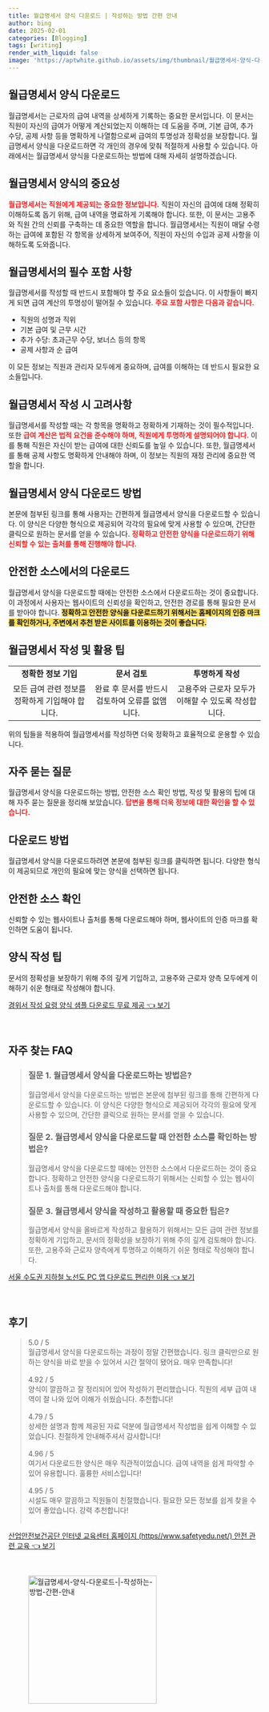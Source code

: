 ```yaml
---
title: 월급명세서 양식 다운로드 | 작성하는 방법 간편 안내
author: bing
date: 2025-02-01
categories: [Blogging]
tags: [writing]
render_with_liquid: false
image: 'https://aptwhite.github.io/assets/img/thumbnail/월급명세서-양식-다운로드-|-작성하는-방법-간편-안내.webp'
---
```



<h2 id='월급명세서_양식_다운로드'>월급명세서 양식 다운로드</h2>

<p>월급명세서는 근로자의 급여 내역을 상세하게 기록하는 중요한 문서입니다. 이 문서는 직원이 자신의 급여가 어떻게 계산되었는지 이해하는 데 도움을 주며, 기본 급여, 추가 수당, 공제 사항 등을 명확하게 나열함으로써 급여의 투명성과 정확성을 보장합니다. 월급명세서 양식을 다운로드하면 각 개인의 경우에 맞춰 적절하게 사용할 수 있습니다. 아래에서는 월급명세서 양식을 다운로드하는 방법에 대해 자세히 설명하겠습니다.</p>

<h2 id='월급명세서_양식의_중요성'>월급명세서 양식의 중요성</h2>

<p><b><span style="color: #ee2323;">월급명세서는 직원에게 제공되는 중요한 정보입니다.</span></b> 직원이 자신의 급여에 대해 정확히 이해하도록 돕기 위해, 급여 내역을 명료하게 기록해야 합니다. 또한, 이 문서는 고용주와 직원 간의 신뢰를 구축하는 데 중요한 역할을 합니다. 월급명세서는 직원이 매달 수령하는 급여에 포함된 각 항목을 상세하게 보여주어, 직원이 자신의 수입과 공제 사항을 이해하도록 도와줍니다.</p>

<h2 id='월급명세서의_필수_포함_사항'>월급명세서의 필수 포함 사항</h2>

<p>월급명세서를 작성할 때 반드시 포함해야 할 주요 요소들이 있습니다. 이 사항들이 빠지게 되면 급여 계산의 투명성이 떨어질 수 있습니다. <b><span style="color: #ee2323;">주요 포함 사항은 다음과 같습니다.</span></b></p>

<ul>
    <li>직원의 성명과 직위</li>
    <li>기본 급여 및 근무 시간</li>
    <li>추가 수당: 초과근무 수당, 보너스 등의 항목</li>
    <li>공제 사항과 순 급여</li>
</ul>

<p>이 모든 정보는 직원과 관리자 모두에게 중요하며, 급여를 이해하는 데 반드시 필요한 요소들입니다.</p>

<h2 id='월급명세서_작성_시_고려사항'>월급명세서 작성 시 고려사항</h2>

<p>월급명세서를 작성할 때는 각 항목을 명확하고 정확하게 기재하는 것이 필수적입니다. 또한 <b><span style="color: #ee2323;">급여 계산은 법적 요건을 준수해야 하며, 직원에게 투명하게 설명되어야 합니다.</span></b> 이를 통해 직원은 자신이 받는 급여에 대한 신뢰도를 높일 수 있습니다. 또한, 월급명세서를 통해 공제 사항도 명확하게 안내해야 하며, 이 정보는 직원의 재정 관리에 중요한 역할을 합니다.</p>

<h2 id='월급명세서_양식_다운로드_방법'>월급명세서 양식 다운로드 방법</h2>

<p>본문에 첨부된 링크를 통해 사용자는 간편하게 월급명세서 양식을 다운로드할 수 있습니다. 이 양식은 다양한 형식으로 제공되어 각각의 필요에 맞게 사용할 수 있으며, 간단한 클릭으로 원하는 문서를 얻을 수 있습니다. <b><span style="color: #ee2323;">정확하고 안전한 양식을 다운로드하기 위해 신뢰할 수 있는 출처를 통해 진행해야 합니다.</span></b></p>

<h2 id='안전한_소스에서의_다운로드'>안전한 소스에서의 다운로드</h2>

<p>월급명세서 양식을 다운로드할 때에는 안전한 소스에서 다운로드하는 것이 중요합니다. 이 과정에서 사용자는 웹사이트의 신뢰성을 확인하고, 안전한 경로를 통해 필요한 문서를 받아야 합니다. <b><span style="background-color: #ffe066;">정확하고 안전한 양식을 다운로드하기 위해서는 홈페이지의 인증 마크를 확인하거나, 주변에서 추천 받은 사이트를 이용하는 것이 좋습니다.</span></b></p>

<h2 id='월급명세서_작성_및_활용_팁'>월급명세서 작성 및 활용 팁</h2>

<table>
    <tr>
        <td style="text-align: center; height: 17px;"><b>정확한 정보 기입</b></td>
        <td style="text-align: center; height: 17px;"><b>문서 검토</b></td>
        <td style="text-align: center; height: 17px;"><b>투명하게 작성</b></td>
    </tr>
    <tr>
        <td style="text-align: center; height: 17px;">모든 급여 관련 정보를 정확하게 기입해야 합니다.</td>
        <td style="text-align: center; height: 17px;">완료 후 문서를 반드시 검토하여 오류를 없앰니다.</td>
        <td style="text-align: center; height: 17px;">고용주와 근로자 모두가 이해할 수 있도록 작성합니다.</td>
    </tr>
</table>

<p>위의 팁들을 적용하여 월급명세서를 작성하면 더욱 정확하고 효율적으로 운용할 수 있습니다.</p>

<h2 id='자주_묻는_질문'>자주 묻는 질문</h2>

<p>월급명세서 양식을 다운로드하는 방법, 안전한 소스 확인 방법, 작성 및 활용의 팁에 대해 자주 묻는 질문을 정리해 보았습니다. <b><span style="color: #ee2323;">답변을 통해 더욱 정보에 대한 확인을 할 수 있습니다.</span></b></p>

<h2 id='다운로드_방법'>다운로드 방법</h2>

<p>월급명세서 양식을 다운로드하려면 본문에 첨부된 링크를 클릭하면 됩니다. 다양한 형식이 제공되므로 개인의 필요에 맞는 양식을 선택하면 됩니다.</p>

<h2 id='안전한_소스확인'>안전한 소스 확인</h2>

<p>신뢰할 수 있는 웹사이트나 출처를 통해 다운로드해야 하며, 웹사이트의 인증 마크를 확인하면 도움이 됩니다.</p>

<h2 id='양식_작성_팁'>양식 작성 팁</h2>

<p>문서의 정확성을 보장하기 위해 주의 깊게 기입하고, 고용주와 근로자 양측 모두에게 이해하기 쉬운 형태로 작성해야 합니다.</p>


<p><a class="click-button" title="경위서 작성 요령 양식 샘플 다운로드 무료 제공" href="https://aptwhite.github.io/posts/%EA%B2%BD%EC%9C%84%EC%84%9C-%EC%9E%91%EC%84%B1-%EC%9A%94%EB%A0%B9-%EC%96%91%EC%8B%9D-%EC%83%98%ED%94%8C-%EB%8B%A4%EC%9A%B4%EB%A1%9C%EB%93%9C-%EB%AC%B4%EB%A3%8C-%EC%A0%9C%EA%B3%B5/" rel="dofollow">경위서 작성 요령 양식 샘플 다운로드 무료 제공 👈 보기</a></p><br>
<h2 id='자주_찾는_FAQ'>자주 찾는 FAQ</h2>
<div itemscope="" itemtype="https://schema.org/FAQPage"> 
<blockquote> 
<div itemscope="" itemprop="mainEntity" itemtype="https://schema.org/Question"> 
<h3 itemprop="name">질문 1. 월급명세서 양식을 다운로드하는 방법은?</h3> 
<div itemscope="" itemprop="acceptedAnswer" itemtype="https://schema.org/Answer"> 
<span itemprop="text"> 
<p>월급명세서 양식을 다운로드하는 방법은 본문에 첨부된 링크를 통해 간편하게 다운로드할 수 있습니다. 이 양식은 다양한 형식으로 제공되어 각각의 필요에 맞게 사용할 수 있으며, 간단한 클릭으로 원하는 문서를 얻을 수 있습니다.</p> 
</span> 
</div> 
</div> 

<div itemscope="" itemprop="mainEntity" itemtype="https://schema.org/Question"> 
<h3 itemprop="name">질문 2. 월급명세서 양식을 다운로드할 때 안전한 소스를 확인하는 방법은?</h3> 
<div itemscope="" itemprop="acceptedAnswer" itemtype="https://schema.org/Answer"> 
<span itemprop="text"> 
<p>월급명세서 양식을 다운로드할 때에는 안전한 소스에서 다운로드하는 것이 중요합니다. 정확하고 안전한 양식을 다운로드하기 위해서는 신뢰할 수 있는 웹사이트나 출처를 통해 다운로드해야 합니다.</p> 
</span> 
</div> 
</div> 

<div itemscope="" itemprop="mainEntity" itemtype="https://schema.org/Question"> 
<h3 itemprop="name">질문 3. 월급명세서 양식을 작성하고 활용할 때 중요한 팁은?</h3> 
<div itemscope="" itemprop="acceptedAnswer" itemtype="https://schema.org/Answer"> 
<span itemprop="text"> 
<p>월급명세서 양식을 올바르게 작성하고 활용하기 위해서는 모든 급여 관련 정보를 정확하게 기입하고, 문서의 정확성을 보장하기 위해 주의 깊게 검토해야 합니다. 또한, 고용주와 근로자 양측에게 투명하고 이해하기 쉬운 형태로 작성해야 합니다.</p> 
</span> 
</div> 
</div> 
</blockquote> 
</div>
<p><a class="click-button" title="서울 수도권 지하철 노선도 PC 앱 다운로드 편리한 이용" href="https://aptwhite.github.io/posts/%EC%84%9C%EC%9A%B8-%EC%88%98%EB%8F%84%EA%B6%8C-%EC%A7%80%ED%95%98%EC%B2%A0-%EB%85%B8%EC%84%A0%EB%8F%84-PC-%EC%95%B1-%EB%8B%A4%EC%9A%B4%EB%A1%9C%EB%93%9C-%ED%8E%B8%EB%A6%AC%ED%95%9C-%EC%9D%B4%EC%9A%A9/" rel="dofollow">서울 수도권 지하철 노선도 PC 앱 다운로드 편리한 이용 👈 보기</a></p><br>
<h2 id='후기'>후기</h2>
<div itemscope itemtype="https://schema.org/Product">
  <blockquote>
  <div itemprop="review" itemscope itemtype="https://schema.org/Review">
      <div itemprop="reviewRating" itemscope itemtype="https://schema.org/Rating"> <span itemprop="ratingValue">5.0</span> / <span itemprop="bestRating">5</span> </div>
      <span itemprop="reviewBody">월급명세서 양식을 다운로드하는 과정이 정말 간편했습니다. 링크 클릭만으로 원하는 양식을 바로 받을 수 있어서 시간 절약이 됐어요. 매우 만족합니다!</span>
  </div>
  <br>
  <div itemprop="review" itemscope itemtype="https://schema.org/Review">
      <div itemprop="reviewRating" itemscope itemtype="https://schema.org/Rating"> <span itemprop="ratingValue">4.92</span> / <span itemprop="bestRating">5</span> </div>
      <span itemprop="reviewBody">양식이 깔끔하고 잘 정리되어 있어 작성하기 편리했습니다. 직원의 세부 급여 내역이 잘 나와 있어 이해가 쉬웠습니다. 추천합니다!</span>
  </div>
  <br>
  <div itemprop="review" itemscope itemtype="https://schema.org/Review">
      <div itemprop="reviewRating" itemscope itemtype="https://schema.org/Rating"> <span itemprop="ratingValue">4.79</span> / <span itemprop="bestRating">5</span> </div>
      <span itemprop="reviewBody">상세한 설명과 함께 제공된 자료 덕분에 월급명세서 작성법을 쉽게 이해할 수 있었습니다. 친절하게 안내해주셔서 감사합니다!</span>
  </div>
  <br>
  <div itemprop="review" itemscope itemtype="https://schema.org/Review">
      <div itemprop="reviewRating" itemscope itemtype="https://schema.org/Rating"> <span itemprop="ratingValue">4.96</span> / <span itemprop="bestRating">5</span> </div>
      <span itemprop="reviewBody">여기서 다운로드한 양식은 매우 직관적이었습니다. 급여 내역을 쉽게 파악할 수 있어 유용합니다. 훌륭한 서비스입니다!</span>
  </div>
  <br>
  <div itemprop="review" itemscope itemtype="https://schema.org/Review">
      <div itemprop="reviewRating" itemscope itemtype="https://schema.org/Rating"> <span itemprop="ratingValue">4.95</span> / <span itemprop="bestRating">5</span> </div>
      <span itemprop="reviewBody">시설도 매우 깔끔하고 직원들이 친절했습니다. 필요한 모든 정보를 쉽게 찾을 수 있어 좋았습니다. 강력 추천합니다!</span>
  </div>
  <br>
  </blockquote>
</div>
<p><a class="click-button" title="산업안전보건공단 인터넷 교육센터 홈페이지 (https//www.safetyedu.net/) 안전 관련 교육" href="https://aptwhite.github.io/posts/%EC%82%B0%EC%97%85%EC%95%88%EC%A0%84%EB%B3%B4%EA%B1%B4%EA%B3%B5%EB%8B%A8-%EC%9D%B8%ED%84%B0%EB%84%B7-%EA%B5%90%EC%9C%A1%EC%84%BC%ED%84%B0-%ED%99%88%ED%8E%98%EC%9D%B4%EC%A7%80-(httpswww.safetyedu.net)-%EC%95%88%EC%A0%84-%EA%B4%80%EB%A0%A8-%EA%B5%90%EC%9C%A1/" rel="dofollow">산업안전보건공단 인터넷 교육센터 홈페이지 (https//www.safetyedu.net/) 안전 관련 교육 👈 보기</a></p><br>
<figure class="image"><img src="https://aptwhite.github.io/assets/img/thumbnail/월급명세서-양식-다운로드-|-작성하는-방법-간편-안내.webp" alt="월급명세서-양식-다운로드-|-작성하는-방법-간편-안내" width="256" height="256"></figure>